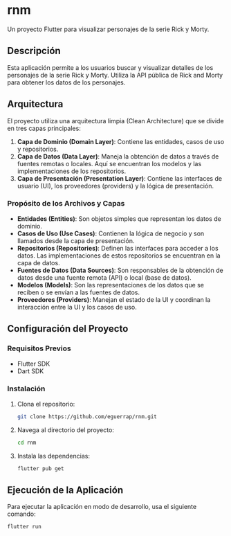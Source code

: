 # rnm

Un proyecto Flutter para visualizar personajes de la serie Rick y Morty.

## Descripción

Esta aplicación permite a los usuarios buscar y visualizar detalles de los personajes de la serie Rick y Morty. Utiliza la API pública de Rick and Morty para obtener los datos de los personajes.

## Arquitectura

El proyecto utiliza una arquitectura limpia (Clean Architecture) que se divide en tres capas principales:

1. **Capa de Dominio (Domain Layer)**: Contiene las entidades, casos de uso y repositorios.
2. **Capa de Datos (Data Layer)**: Maneja la obtención de datos a través de fuentes remotas o locales. Aquí se encuentran los modelos y las implementaciones de los repositorios.
3. **Capa de Presentación (Presentation Layer)**: Contiene las interfaces de usuario (UI), los proveedores (providers) y la lógica de presentación.

### Propósito de los Archivos y Capas

- **Entidades (Entities)**: Son objetos simples que representan los datos de dominio.
- **Casos de Uso (Use Cases)**: Contienen la lógica de negocio y son llamados desde la capa de presentación.
- **Repositorios (Repositories)**: Definen las interfaces para acceder a los datos. Las implementaciones de estos repositorios se encuentran en la capa de datos.
- **Fuentes de Datos (Data Sources)**: Son responsables de la obtención de datos desde una fuente remota (API) o local (base de datos).
- **Modelos (Models)**: Son las representaciones de los datos que se reciben o se envían a las fuentes de datos.
- **Proveedores (Providers)**: Manejan el estado de la UI y coordinan la interacción entre la UI y los casos de uso.

## Configuración del Proyecto

### Requisitos Previos

- Flutter SDK
- Dart SDK

### Instalación

1. Clona el repositorio:
    ```sh
    git clone https://github.com/eguerrap/rnm.git
    ```
2. Navega al directorio del proyecto:
    ```sh
    cd rnm
    ```
3. Instala las dependencias:
    ```sh
    flutter pub get
    ```

## Ejecución de la Aplicación

Para ejecutar la aplicación en modo de desarrollo, usa el siguiente comando:
```sh
flutter run
